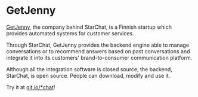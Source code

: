 # GetJenny

[GetJenny](https://getjenny.com), the company behind StarChat, is a Finnish startup which provides automated systems for customer services.

Through StarChat, GetJenny provides the backend engine able to manage conversations or to recommend answers based on past conversations and integrate it into its customers' brand-to-consumer communication platform.

Although all the integration software is closed source, the backend, StarChat, is open source. People can download, modify and use it.

Try it at [git.io/*chat](http://git.io/*chat)!
